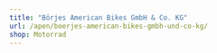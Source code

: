 ```yaml
---
title: "Börjes American Bikes GmbH & Co. KG"
url: /apen/boerjes-american-bikes-gmbh-und-co-kg/
shop: Motorrad
---
```


